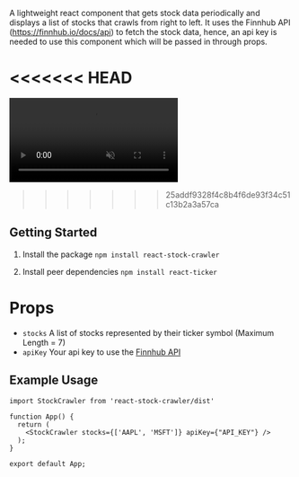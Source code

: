 A lightweight react component that gets stock data periodically and displays a list of stocks that crawls from right to left.
It uses the Finnhub API (https://finnhub.io/docs/api) to fetch the stock data, hence, an api key is needed to use this component which will be passed in through props.

<<<<<<< HEAD
=======
<video autoplay muted loop src='https://github.com/steffy-lo/react-stock-crawler/blob/master/stock-crawler.mp4' type='video/mp4'>Your browser doesn't support the video tag</video>

>>>>>>> 25addf9328f4c8b4f6de93f34c51c13b2a3a57ca
## Getting Started

1. Install the package
`npm install react-stock-crawler`

2. Install peer dependencies
`npm install react-ticker`

# Props
- `stocks` A list of stocks represented by their ticker symbol (Maximum Length = 7)
- `apiKey` Your api key to use the [Finnhub API](https://finnhub.io/docs/api)

## Example Usage
```
import StockCrawler from 'react-stock-crawler/dist'

function App() {
  return (
    <StockCrawler stocks={['AAPL', 'MSFT']} apiKey={"API_KEY"} />
  );
}

export default App;

```
